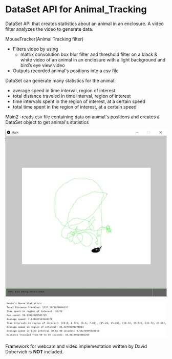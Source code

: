 # DataSet API for Animal_Tracking
DataSet API that creates statistics about an animal in an enclosure. A video filter analyzes the video to generate data.


MouseTracker(Animal Tracking filter)
- Filters video by using
  - matrix convolution box blur filter and threshold filter on a black & white video of an animal in an enclosure with a light background and bird’s eye view video
- Outputs recorded animal's positions into a csv file

DataSet can generate many statistics for the animal:
- average speed in time interval, region of interest
- total distance traveled in time interval, region of interest
- time intervals spent in the region of interest, at a certain speed
- total time spent in the region of interest, at a certain speed

Main2
-reads csv file containing data on animal's positions and creates a DataSet object to get animal's statistics



![Image of Mouse being tracked](AnimalTrackerMouse.jpg)

![Image of Mouse Statistics](StatisticsFromDataSet.jpg)


Framework for webcam and video implementation written by David Dobervich is **NOT** included.
